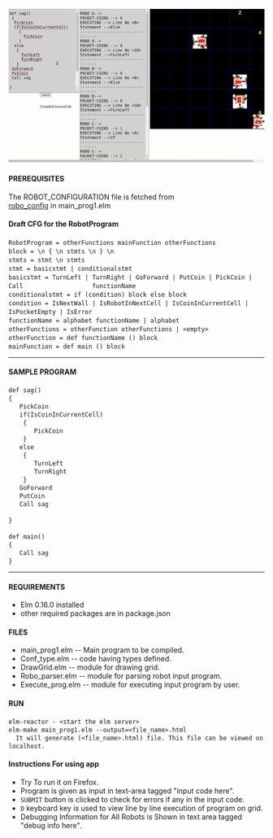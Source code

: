![alt text](https://github.com/sagarchamp007/RoboProgram/blob/master/ezgif.com-resize.gif?raw=true)





#### PREREQUISITES
The ROBOT_CONFIGURATION file is fetched from    
[robo_config](https://raw.githubusercontent.com/sagarchamp007/elm-stuff/master/conf.json)   in main_prog1.elm  


#### Draft CFG for the RobotProgram
```RobotProgram = otherFunctions mainFunction otherFunctions```  
```block = \n { \n stmts \n } \n```   
```stmts = stmt \n stmts```    
```stmt = basicstmt | conditionalstmt```    
```basicstmt = TurnLeft | TurnRight | GoForward | PutCoin | PickCoin | Call                   functionName```   
```conditionalstmt = if (condition) block else block```    
```condition = IsNextWall | IsRobotInNextCell | IsCoinInCurrentCell |           IsPocketEmpty | IsError```    
```functionName = alphabet functionName | alphabet```   
```otherFunctions = otherFunction otherFunctions | <empty>```   
```otherFunction = def functionName () block```    
```mainFunction = def main () block```   

_________________________________________________

#### SAMPLE PROGRAM 
```
def sag()  
{  
   PickCoin  
   if(IsCoinInCurrentCell)  
    {    
       PickCoin  
    }  
   else  
    {  
       TurnLeft  
       TurnRight  
    }  
   GoForward  
   PutCoin  
   Call sag  

}  

def main()  
{  
   Call sag  
}  
```
__________________________________________________

#### REQUIREMENTS
- Elm 0.16.0 installed
- other required packages are in package.json


#### FILES
- main_prog1.elm -- Main program to be compiled.  
- Conf_type.elm -- code having types defined.  
- DrawGrid.elm -- module for drawing grid.  
- Robo_parser.elm -- module for parsing robot input program.  
- Execute_prog.elm -- module for executing input program by user.  


#### RUN
```
elm-reactor - <start the elm server>  
elm-make main_prog1.elm --output=<file_name>.html
  It will generate (<file_name>.html) file. This file can be viewed on localhost.
  ```

#### Instructions For using app
- Try To run it on Firefox.
- Program is given as input in text-area tagged "input code here".
- `SUBMIT` button is clicked to check for errors if any in the input code.
- `D` keyboard key is used to view line by line execution of program on grid.
- Debugging Information for All Robots is Shown in text area tagged "debug info here".
